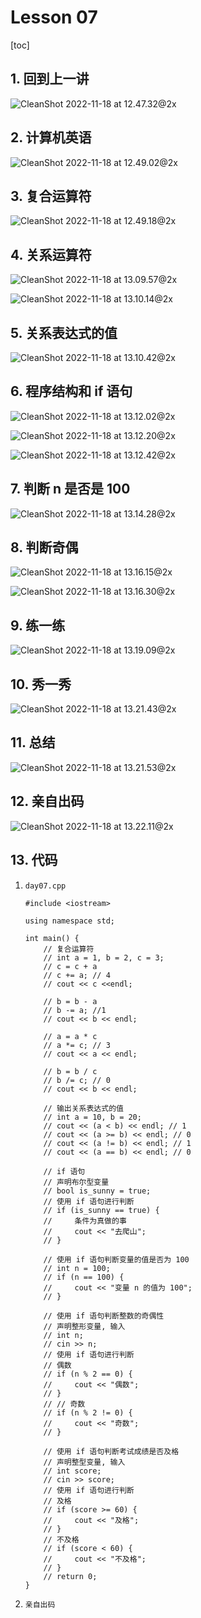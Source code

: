 # Lesson 07

[toc]

## 1. 回到上一讲

![CleanShot 2022-11-18 at 12.47.32@2x](Lesson%2007.assets/CleanShot%202022-11-18%20at%2012.47.32@2x.png)

## 2. 计算机英语

![CleanShot 2022-11-18 at 12.49.02@2x](Lesson%2007.assets/CleanShot%202022-11-18%20at%2012.49.02@2x.png)

## 3. 复合运算符

![CleanShot 2022-11-18 at 12.49.18@2x](Lesson%2007.assets/CleanShot%202022-11-18%20at%2012.49.18@2x.png)

## 4. 关系运算符

![CleanShot 2022-11-18 at 13.09.57@2x](Lesson%2007.assets/CleanShot%202022-11-18%20at%2013.09.57@2x.png)

![CleanShot 2022-11-18 at 13.10.14@2x](Lesson%2007.assets/CleanShot%202022-11-18%20at%2013.10.14@2x.png)

## 5. 关系表达式的值

![CleanShot 2022-11-18 at 13.10.42@2x](Lesson%2007.assets/CleanShot%202022-11-18%20at%2013.10.42@2x.png)

## 6. 程序结构和 if 语句

![CleanShot 2022-11-18 at 13.12.02@2x](Lesson%2007.assets/CleanShot%202022-11-18%20at%2013.12.02@2x.png)

![CleanShot 2022-11-18 at 13.12.20@2x](Lesson%2007.assets/CleanShot%202022-11-18%20at%2013.12.20@2x.png)

![CleanShot 2022-11-18 at 13.12.42@2x](Lesson%2007.assets/CleanShot%202022-11-18%20at%2013.12.42@2x.png)

## 7. 判断 n 是否是 100

![CleanShot 2022-11-18 at 13.14.28@2x](Lesson%2007.assets/CleanShot%202022-11-18%20at%2013.14.28@2x.png)

## 8. 判断奇偶

![CleanShot 2022-11-18 at 13.16.15@2x](Lesson%2007.assets/CleanShot%202022-11-18%20at%2013.16.15@2x.png)

![CleanShot 2022-11-18 at 13.16.30@2x](Lesson%2007.assets/CleanShot%202022-11-18%20at%2013.16.30@2x.png)

## 9. 练一练

![CleanShot 2022-11-18 at 13.19.09@2x](Lesson%2007.assets/CleanShot%202022-11-18%20at%2013.19.09@2x.png)

## 10. 秀一秀

![CleanShot 2022-11-18 at 13.21.43@2x](Lesson%2007.assets/CleanShot%202022-11-18%20at%2013.21.43@2x.png)

## 11. 总结

![CleanShot 2022-11-18 at 13.21.53@2x](Lesson%2007.assets/CleanShot%202022-11-18%20at%2013.21.53@2x.png)

## 12. 亲自出码

![CleanShot 2022-11-18 at 13.22.11@2x](Lesson%2007.assets/CleanShot%202022-11-18%20at%2013.22.11@2x-8748943.png)

## 13. 代码

1. `day07.cpp`

   ```
   #include <iostream>
   
   using namespace std;
   
   int main() {
       // 复合运算符
       // int a = 1, b = 2, c = 3;
       // c = c + a
       // c += a; // 4
       // cout << c <<endl;
   
       // b = b - a
       // b -= a; //1
       // cout << b << endl;
   
       // a = a * c
       // a *= c; // 3
       // cout << a << endl;
   
       // b = b / c
       // b /= c; // 0
       // cout << b << endl;
   
       // 输出关系表达式的值
       // int a = 10, b = 20;
       // cout << (a < b) << endl; // 1
       // cout << (a >= b) << endl; // 0
       // cout << (a != b) << endl; // 1
       // cout << (a == b) << endl; // 0
   
       // if 语句
       // 声明布尔型变量
       // bool is_sunny = true;
       // 使用 if 语句进行判断
       // if (is_sunny == true) {
       //     条件为真做的事
       //     cout << "去爬山";
       // }
   
       // 使用 if 语句判断变量的值是否为 100
       // int n = 100;
       // if (n == 100) {
       //     cout << "变量 n 的值为 100";
       // }
   
       // 使用 if 语句判断整数的奇偶性
       // 声明整形变量, 输入
       // int n;
       // cin >> n;
       // 使用 if 语句进行判断
       // 偶数
       // if (n % 2 == 0) {
       //     cout << "偶数";
       // }
       // // 奇数
       // if (n % 2 != 0) {
       //     cout << "奇数";
       // }
   
       // 使用 if 语句判断考试成绩是否及格
       // 声明整型变量, 输入
       // int score;
       // cin >> score;
       // 使用 if 语句进行判断
       // 及格
       // if (score >= 60) {
       //     cout << "及格";
       // }
       // 不及格
       // if (score < 60) {
       //     cout << "不及格";
       // }
       // return 0;
   }
   
   ```

2. `亲自出码`